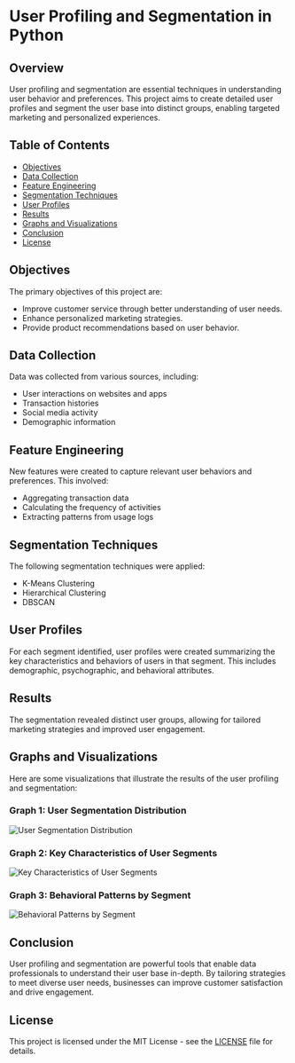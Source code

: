 # User Profiling and Segmentation in Python

## Overview
User profiling and segmentation are essential techniques in understanding user behavior and preferences. This project aims to create detailed user profiles and segment the user base into distinct groups, enabling targeted marketing and personalized experiences.

## Table of Contents
- [Objectives](#objectives)
- [Data Collection](#data-collection)
- [Feature Engineering](#feature-engineering)
- [Segmentation Techniques](#segmentation-techniques)
- [User Profiles](#user-profiles)
- [Results](#results)
- [Graphs and Visualizations](#graphs-and-visualizations)
- [Conclusion](#conclusion)
- [License](#license)

## Objectives
The primary objectives of this project are:
- Improve customer service through better understanding of user needs.
- Enhance personalized marketing strategies.
- Provide product recommendations based on user behavior.

## Data Collection
Data was collected from various sources, including:
- User interactions on websites and apps
- Transaction histories
- Social media activity
- Demographic information

## Feature Engineering
New features were created to capture relevant user behaviors and preferences. This involved:
- Aggregating transaction data
- Calculating the frequency of activities
- Extracting patterns from usage logs

## Segmentation Techniques
The following segmentation techniques were applied:
- K-Means Clustering
- Hierarchical Clustering
- DBSCAN

## User Profiles
For each segment identified, user profiles were created summarizing the key characteristics and behaviors of users in that segment. This includes demographic, psychographic, and behavioral attributes.

## Results
The segmentation revealed distinct user groups, allowing for tailored marketing strategies and improved user engagement.

## Graphs and Visualizations
Here are some visualizations that illustrate the results of the user profiling and segmentation:

### Graph 1: User Segmentation Distribution
![User Segmentation Distribution](path/to/your/graph1.png)

### Graph 2: Key Characteristics of User Segments
![Key Characteristics of User Segments](path/to/your/graph2.png)

### Graph 3: Behavioral Patterns by Segment
![Behavioral Patterns by Segment](path/to/your/graph3.png)

## Conclusion
User profiling and segmentation are powerful tools that enable data professionals to understand their user base in-depth. By tailoring strategies to meet diverse user needs, businesses can improve customer satisfaction and drive engagement.

## License
This project is licensed under the MIT License - see the [LICENSE](LICENSE) file for details.
